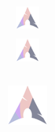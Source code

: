 <br><div align="center"><img width="9%" src="Hyprdots/lets%20check%20102.svg"/><br></div>
<br><div align="center"><img width="9%" src="https://raw.githubusercontent.com/mahadishaikat/Image-Repo/f6c37532730f14b4a19dd3be311f272f8620b2f9/Hyprdots/grow%20and%20Eaze%20arch.svg"/><br></div>


<br><div align="center"><img width="80" src="https://raw.githubusercontent.com/mahadishaikat/Image-Repo/976b3a7bd9f8d941e99e8eef64eb1ccdad9365ba/Hyprdots/animated%20grow%20shrink%20ark%202.0.svg"/><br></div>
